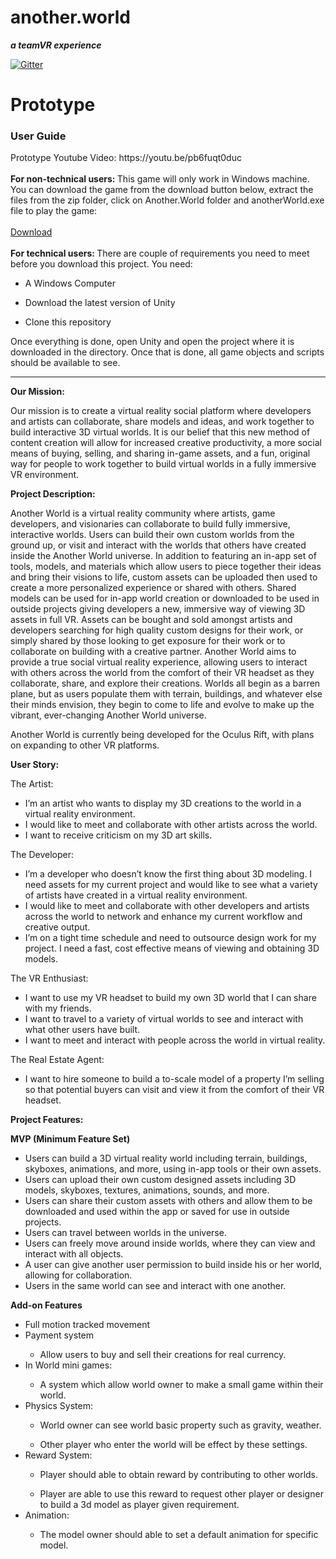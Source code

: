 <html>

<h1>another.world</h1>
 
<b><i>a teamVR experience</b></i>

[![Gitter](https://badges.gitter.im/Join%20Chat.svg)](https://gitter.im/Team_VR/Lobby#?utm_source=badge&utm_medium=badge&utm_campaign=pr-badge&utm_content=badge)

<h1>Prototype</h1>
<h3>User Guide</h3>
Prototype Youtube Video: https://youtu.be/pb6fuqt0duc
<br></br>
<b>For non-technical users: </b>
This game will only work in Windows machine. You can download the game from the download button below, extract the files from the zip folder, click on Another.World folder and anotherWorld.exe file to play the game:
<br></br>
<a href="https://github.com/mattCarapella/AnotherWorld/releases/download/v0.1.0/Another.World.zip">Download</a>
<br></br>
<b>For technical users: </b>There are couple of requirements you need to meet before you download this project. You need: 
<ul><li> A Windows Computer </li></ul>
<ul><li> Download the latest version of Unity </li></ul>
<ul><li> Clone this repository </li></ul>

Once everything is done, open Unity and open the project where it is downloaded in the directory. Once that is done, all game objects and scripts should be available to see.
<hr></hr>

<b>Our Mission:</b>

Our mission is to create a virtual reality social platform where developers and artists can collaborate, share models and ideas, and work together to build interactive 3D virtual worlds. It is our belief that this new method of content creation will allow for increased creative productivity, a more social means of buying, selling, and sharing in-game assets, and a fun, original way for people to work together to build virtual worlds in a fully immersive VR environment.

<b>Project Description:</b>

Another World is a virtual reality community where artists, game developers, and visionaries can collaborate to build fully immersive, interactive worlds. Users can build their own custom worlds from the ground up, or visit and interact with the worlds that others have created inside the Another World universe. In addition to featuring an in-app set of tools, models, and materials which allow users to piece together their ideas and bring their visions to life, custom assets can be uploaded then used to create a more personalized experience or shared with others. Shared models can be used for in-app world creation or downloaded to be used in outside projects giving developers a new, immersive way of viewing 3D assets in full VR. Assets can be bought and sold amongst artists and developers searching for high quality custom designs for their work, or simply shared by those looking to get exposure for their work or to collaborate on building with a creative partner. Another World aims to provide a true social virtual reality experience, allowing users to interact with others across the world from the comfort of their VR headset as they collaborate, share, and explore their creations. Worlds all begin as a barren plane, but as users populate them with terrain, buildings, and whatever else their minds envision, they begin to come to life and evolve to make up the vibrant, ever-changing Another World universe.

Another World is currently being developed for the Oculus Rift, with plans on expanding to other VR platforms.


<b>User Story:</b>

The Artist: 
<ul><li>I’m an artist who wants to display my 3D creations to the world in a virtual reality environment.</li>
	<li>I would like to meet and collaborate with other artists across the world.</li>
	<li>I want to receive criticism on my 3D art skills.</li></ul>

The Developer:  
<ul><li>I’m a developer who doesn’t know the first thing about 3D modeling. I need assets for my current project and would like to see what a variety of artists have created in a virtual reality environment.</li>
<li>I would like to meet and collaborate with other developers and artists across the world to network and enhance my current workflow and creative output.</li>
<li>I’m on a tight time schedule and need to outsource design work for my project. I need a fast, cost effective means of viewing and obtaining 3D models.</li></ul>

The VR Enthusiast:
<ul><li>I want to use my VR headset to build my own 3D world that I can share with my friends.</li>
<li>I want to travel to a variety of virtual worlds to see and interact with what other users have built.</li>
	<li>I want to meet and interact with people across the world in virtual reality.</li></ul>

The Real Estate Agent:
<ul><li>I want to hire someone to build a to-scale model of a property I’m selling so that potential buyers can visit and view it from the comfort of their VR headset.</li></ul>


<b>Project Features:</b>

<b>MVP (Minimum Feature Set)</b>
<ul><li>Users can build a 3D virtual reality world including terrain, buildings, skyboxes, animations, and more, using in-app tools or their own assets.</li>
<li>Users can upload their own custom designed assets including 3D models, skyboxes, textures, animations, sounds, and more.</li>
<li>Users can share their custom assets with others and allow them to be downloaded and used within the app or saved for use in outside projects.</li>
<li>Users can travel between worlds in the universe.</li>
<li>Users can freely move around inside worlds, where they can view and interact with all objects.</li>
<li>A user can give another user permission to build inside his or her world, allowing for collaboration.</li>
<li>Users in the same world can see and interact with one another.</li></ul> 

<b>Add-on Features</b>
<ul><li>Full motion tracked movement</li>
	<li>Payment system</li>
	<ul><li>Allow users to buy and sell their creations for real currency.</li></ul>
	<li>In World mini games:</li>
	<ul><li>A system which allow world owner to make a small game within their world.</li></ul>
	<li>Physics System:</li>
	<ul><li>World owner can see world basic property such as gravity, weather.</li></ul>
	<ul><li>Other player who enter the world will be effect by these settings.</li></ul>
	<li>Reward System:</li>
<ul><li>Player should able to obtain reward by contributing to other worlds.</li></ul>
<ul><li>Player are able to use this reward to request other player or designer to build a 3d model as player given requirement.</li></ul>
	<li>Animation:</li>
<ul><li>The model owner should able to set a default animation for specific model.</li></ul>

</html>
